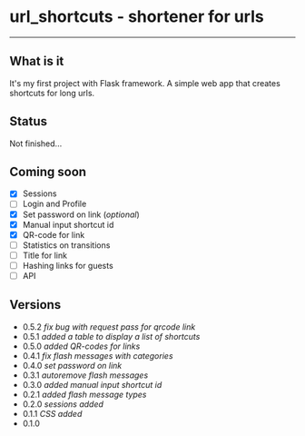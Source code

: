 # url_shortcuts - shortener for urls
----

## What is it

It's my first project with Flask framework.
A simple web app that creates shortcuts for long urls.

## Status

Not finished...

## Coming soon

- [x] Sessions
- [ ] Login and Profile
- [x] Set password on link (*optional*)
- [x] Manual input shortcut id
- [x] QR-code for link
- [ ] Statistics on transitions
- [ ] Title for link
- [ ] Hashing links for guests
- [ ] API

## Versions

+ 0.5.2 *fix bug with request pass for qrcode link*
+ 0.5.1 *added a table to display a list of shortcuts*
+ 0.5.0 *added QR-codes for links*
+ 0.4.1 *fix flash messages with categories*
+ 0.4.0 *set password on link*
+ 0.3.1 *autoremove flash messages*
+ 0.3.0 *added manual input shortcut id*
+ 0.2.1 *added flash message types*
+ 0.2.0 *sessions added*
+ 0.1.1 *CSS added*
+ 0.1.0
